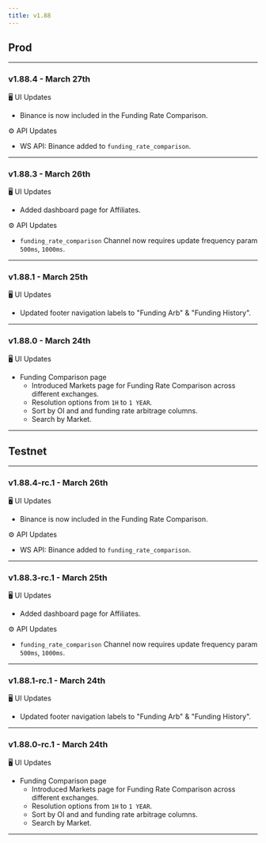 ```yaml
---
title: v1.88
---
```

## Prod
---
### v1.88.4 - March 27th
🖥️  UI Updates
* Binance is now included in the Funding Rate Comparison.

⚙️ API Updates
* WS API: Binance added to `funding_rate_comparison`.
---
### v1.88.3 - March 26th
🖥️  UI Updates
* Added dashboard page for Affiliates.

⚙️ API Updates
* `funding_rate_comparison` Channel now requires update frequency param `500ms`, `1000ms`.
---
### v1.88.1 - March 25th
🖥️  UI Updates
* Updated footer navigation labels to "Funding Arb" & "Funding History".
---
### v1.88.0 - March 24th
🖥️  UI Updates
* Funding Comparison page
  * Introduced Markets page for Funding Rate Comparison across different exchanges.
  * Resolution options from `1H` to `1 YEAR`.
  * Sort by OI and and funding rate arbitrage columns.
  * Search by Market.
---

## Testnet
---
### v1.88.4-rc.1 - March 26th
🖥️  UI Updates
* Binance is now included in the Funding Rate Comparison.
  
⚙️ API Updates
* WS API: Binance added to `funding_rate_comparison`.
---
### v1.88.3-rc.1 - March 25th
🖥️  UI Updates
* Added dashboard page for Affiliates.

⚙️ API Updates
* `funding_rate_comparison` Channel now requires update frequency param `500ms`, `1000ms`.
---
### v1.88.1-rc.1 - March 24th
🖥️  UI Updates
* Updated footer navigation labels to "Funding Arb" & "Funding History".
---
### v1.88.0-rc.1 - March 24th
🖥️  UI Updates
* Funding Comparison page
  * Introduced Markets page for Funding Rate Comparison across different exchanges.
  * Resolution options from `1H` to `1 YEAR`.
  * Sort by OI and and funding rate arbitrage columns.
  * Search by Market.
---
